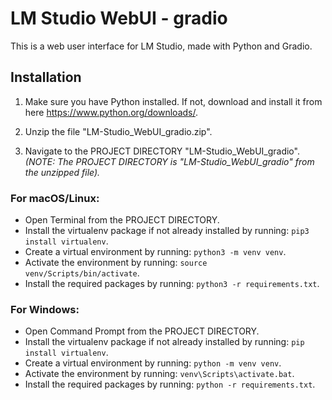 # LM Studio WebUI - gradio

This is a web user interface for LM Studio, made with Python and Gradio.

## Installation

1. Make sure you have Python installed. If not, download and install it from here https://www.python.org/downloads/.

2. Unzip the file "LM-Studio_WebUI_gradio.zip".

3. Navigate to the PROJECT DIRECTORY "LM-Studio_WebUI_gradio".  *(NOTE: The PROJECT DIRECTORY is "LM-Studio_WebUI_gradio" from the unzipped file).*

### For macOS/Linux:

- Open Terminal from the PROJECT DIRECTORY.
- Install the virtualenv package if not already installed by running: `pip3 install virtualenv`.
- Create a virtual environment by running: `python3 -m venv venv`.
- Activate the environment by running: `source venv/Scripts/bin/activate`.
- Install the required packages by running: `python3 -r requirements.txt`.

### For Windows:

- Open Command Prompt from the PROJECT DIRECTORY.
- Install the virtualenv package if not already installed by running: `pip install virtualenv`.
- Create a virtual environment by running: `python -m venv venv`.
- Activate the environment by running: `venv\Scripts\activate.bat`.
- Install the required packages by running: `python -r requirements.txt`.
